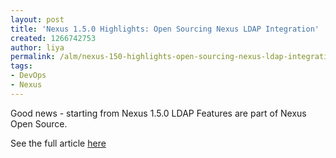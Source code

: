 ```yaml
---
layout: post
title: 'Nexus 1.5.0 Highlights: Open Sourcing Nexus LDAP Integration'
created: 1266742753
author: liya
permalink: /alm/nexus-150-highlights-open-sourcing-nexus-ldap-integration
tags:
- DevOps
- Nexus
---
```

<p>Good news - starting from Nexus 1.5.0 LDAP Features are part of Nexus Open Source.</p>
<p>See the full article <a href="http://www.sonatype.com/people/2010/01/nexus-1-5-0-highlights-open-sourcing-nexus-ldap-integration/?utm_source=feedburner&amp;utm_medium=feed&amp;utm_campaign=Feed%3A+sonatype+%28Sonatype+Blogs%29&amp;utm_content=Google+Reader">here</a></p>

